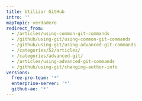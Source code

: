 ```yaml
---
title: Utilizar GitHub
intro: ''
mapTopic: verdadero
redirect_from:
  - /articles/using-common-git-commands
  - /github/using-git/using-common-git-commands
  - /github/using-git/using-advanced-git-commands
  - /categories/52/articles/
  - /categories/advanced-git/
  - /articles/using-advanced-git-commands
  - /github/using-git/changing-author-info
versions:
  free-pro-team: '*'
  enterprise-server: '*'
  github-ae: '*'
---
```


